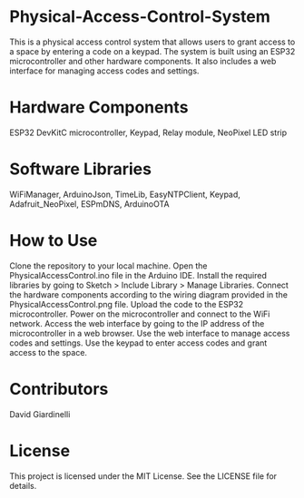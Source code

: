 # Physical-Access-Control-System
This is a physical access control system that allows users to grant access to a space by entering a code on a keypad. The system is built using an ESP32 microcontroller and other hardware components. It also includes a web interface for managing access codes and settings.
# Hardware Components
ESP32 DevKitC microcontroller,
Keypad,
Relay module,
NeoPixel LED strip
# Software Libraries
WiFiManager,
ArduinoJson,
TimeLib,
EasyNTPClient,
Keypad,
Adafruit_NeoPixel,
ESPmDNS,
ArduinoOTA
# How to Use
Clone the repository to your local machine.
Open the PhysicalAccessControl.ino file in the Arduino IDE.
Install the required libraries by going to Sketch > Include Library > Manage Libraries.
Connect the hardware components according to the wiring diagram provided in the PhysicalAccessControl.png file.
Upload the code to the ESP32 microcontroller.
Power on the microcontroller and connect to the WiFi network.
Access the web interface by going to the IP address of the microcontroller in a web browser.
Use the web interface to manage access codes and settings.
Use the keypad to enter access codes and grant access to the space.

# Contributors
David Giardinelli

# License
This project is licensed under the MIT License. See the LICENSE file for details.
